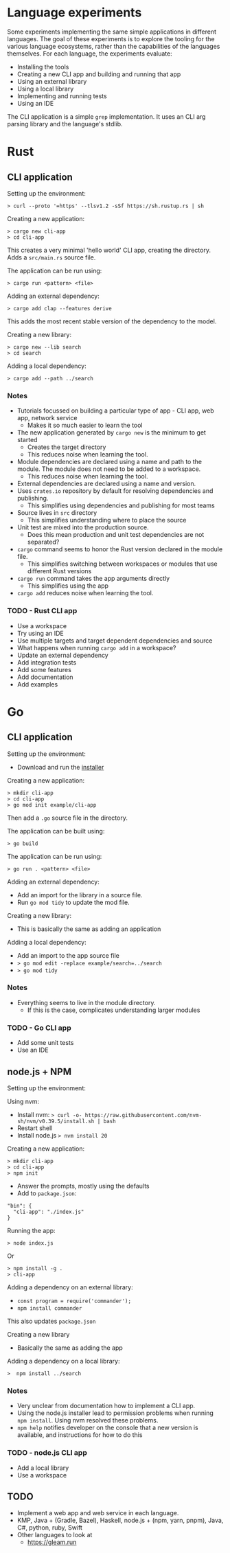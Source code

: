# Language experiments

Some experiments implementing the same simple applications in different languages.
The goal of these experiments is to explore the tooling for the various language ecosystems, rather than the 
capabilities of the languages themselves. For each language, the experiments evaluate:

- Installing the tools
- Creating a new CLI app and building and running that app
- Using an external library
- Using a local library
- Implementing and running tests
- Using an IDE

The CLI application is a simple `grep` implementation. It uses an CLI arg parsing library and the language's stdlib.

# Rust

## CLI application

Setting up the environment:

```shell
> curl --proto '=https' --tlsv1.2 -sSf https://sh.rustup.rs | sh
```

Creating a new application:

```shell
> cargo new cli-app
> cd cli-app
```

This creates a very minimal 'hello world' CLI app, creating the directory.
Adds a `src/main.rs` source file.

The application can be run using:

```shell
> cargo run <pattern> <file>
```

Adding an external dependency:

```shell
> cargo add clap --features derive
```

This adds the most recent stable version of the dependency to the model.

Creating a new library:

```shell
> cargo new --lib search
> cd search
```
 
Adding a local dependency:

```shell
> cargo add --path ../search
```

### Notes

- Tutorials focussed on building a particular type of app - CLI app, web app, network service
  - Makes it so much easier to learn the tool 
- The new application generated by `cargo new` is the minimum to get started
  - Creates the target directory
  - This reduces noise when learning the tool.
- Module dependencies are declared using a name and path to the module. The module does not need to be added to a workspace.
  - This reduces noise when learning the tool.
- External dependencies are declared using a name and version.
- Uses `crates.io` repository by default for resolving dependencies and publishing.
    - This simplifies using dependencies and publishing for most teams
- Source lives in `src` directory
  - This simplifies understanding where to place the source
- Unit test are mixed into the production source.
  - Does this mean production and unit test dependencies are not separated? 
- `cargo` command seems to honor the Rust version declared in the module file.
  - This simplifies switching between workspaces or modules that use different Rust versions
- `cargo run` command takes the app arguments directly
  - This simplifies using the app
- `cargo add` reduces noise when learning the tool.

### TODO - Rust CLI app

- Use a workspace
- Try using an IDE
- Use multiple targets and target dependent dependencies and source
- What happens when running `cargo add` in a workspace?
- Update an external dependency
- Add integration tests
- Add some features
- Add documentation
- Add examples

# Go

## CLI application

Setting up the environment:

- Download and run the [installer](https://go.dev/doc/install)

Creating a new application:

```shell
> mkdir cli-app
> cd cli-app
> go mod init example/cli-app
```

Then add a `.go` source file in the directory.

The application can be built using:

```shell
> go build
```

The application can be run using:

```shell
> go run . <pattern> <file>
```

Adding an external dependency:

- Add an import for the library in a source file.
- Run `go mod tidy` to update the mod file.

Creating a new library:

- This is basically the same as adding an application

Adding a local dependency:

- Add an import to the app source file
- `> go mod edit -replace example/search=../search`
- `> go mod tidy`

### Notes

- Everything seems to live in the module directory.
  - If this is the case, complicates understanding larger modules 

### TODO - Go CLI app

- Add some unit tests
- Use an IDE

## node.js + NPM

Setting up the environment:

Using nvm:
- Install nvm: `> curl -o- https://raw.githubusercontent.com/nvm-sh/nvm/v0.39.5/install.sh | bash`
- Restart shell 
- Install node.js `> nvm install 20`

Creating a new application:

```shell
> mkdir cli-app
> cd cli-app
> npm init
```

- Answer the prompts, mostly using the defaults
- Add to `package.json`:

```
"bin": {
  "cli-app": "./index.js"
}
```

Running the app:

```shell
> node index.js
```

Or

```shell
> npm install -g .
> cli-app
```

Adding a dependency on an external library:

- `const program = require('commander');`
- `npm install commander`

This also updates `package.json`

Creating a new library

- Basically the same as adding the app

Adding a dependency on a local library:

```shell
>  npm install ../search
```

### Notes

- Very unclear from documentation how to implement a CLI app.
- Using the node.js installer lead to permission problems when running `npm install`. Using nvm resolved these problems.
- `npm help` notifies developer on the console that a new version is available, and instructions for how to do this

### TODO - node.js CLI app

- Add a local library
- Use a workspace

## TODO

- Implement a web app and web service in each language.
- KMP, Java + (Gradle, Bazel), Haskell, node.js + (npm, yarn, pnpm), Java, C#, python, ruby, Swift
- Other languages to look at
  - https://gleam.run

